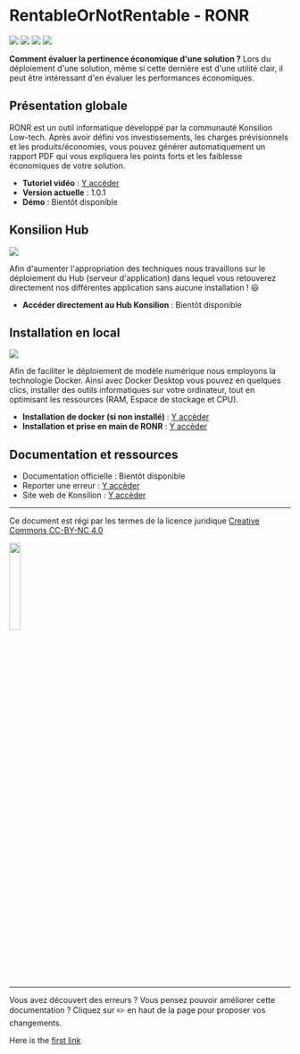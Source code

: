# RentableOrNotRentable - RONR
![](https://img.shields.io/github/languages/top/Konsilion/MN_Analyse_Economique?style=?style=for-the-badge)
![](https://img.shields.io/github/repo-size/Konsilion/MN_Analyse_Economique?style=?style=for-the-badge)
![](https://img.shields.io/github/downloads/Konsilion/MN_Analyse_Economique/total.svg?color=fedcba)
![](https://img.shields.io/badge/Maintenu-Oui-green.svg)

**Comment évaluer la pertinence économique d'une solution ?** Lors du déploiement d'une solution, même si cette dernière est d'une utilité clair, il peut être intéressant d'en évaluer les performances économiques.

## Présentation globale

RONR est un outil informatique développé par la communauté Konsilion Low-tech. Après avoir défini vos investissements, les charges prévisionnels et les produits/économies, vous pouvez générer automatiquement un rapport PDF qui vous expliquera les points forts et les faiblesse économiques de votre solution.

* **Tutoriel vidéo** : [Y accèder](https://www.youtube.com/watch?v=RCivWovB3Kg)
* **Version actuelle** : 1.0.1
* **Démo** : Bientôt disponible


## Konsilion Hub

![](https://img.shields.io/badge/Notion_à_maitriser-_Aucune_-green.svg)

Afin d'aumenter l'appropriation des techniques nous travaillons sur le déploiement du Hub (serveur d'application) dans lequel vous retouverez directement nos différentes application sans aucune installation ! :smiley:

* **Accéder directement au Hub Konsilion** : Bientôt disponible

## Installation en local

![](https://img.shields.io/badge/Notion_à_maitriser-_Git,_Docker_desktop-green.svg)

Afin de faciliter le déploiement de modèle numérique nous employons la technologie Docker. Ainsi avec Docker Desktop vous pouvez en quelques clics, installer des outils informatiques sur votre ordinateur, tout en optimisant les ressources (RAM, Espace de stockage et CPU).

* **Installation de docker (si non installé)** : [Y accèder](https://www.youtube.com/watch?v=RCivWovB3Kg)
* **Installation et prise en main de RONR** : [Y accèder](https://www.youtube.com/watch?v=RCivWovB3Kg)

## Documentation et ressources

* Documentation officielle : Bientôt disponible
* Reporter une erreur : [Y accèder](https://github.com/Konsilion/MN_Analyse_Economique/issues)
* Site web de Konsilion : [Y accèder](https://konsilion.fr)

-----------
Ce document est régi par les termes de la licence juridique [Creative Commons CC-BY-NC 4.0](https://creativecommons.org/licenses/by-nc/4.0/deed.fr) 

<img style="display: center; margin: 0 auto;" src="https://mirrors.creativecommons.org/presskit/buttons/88x31/png/by-nc.png" width="20%">

---

Vous avez découvert des erreurs ? Vous pensez pouvoir améliorer cette documentation ? Cliquez sur :pencil2: en haut de la page pour proposer vos changements.





Here is the [first link][var1]

[var1]: https://example.org

